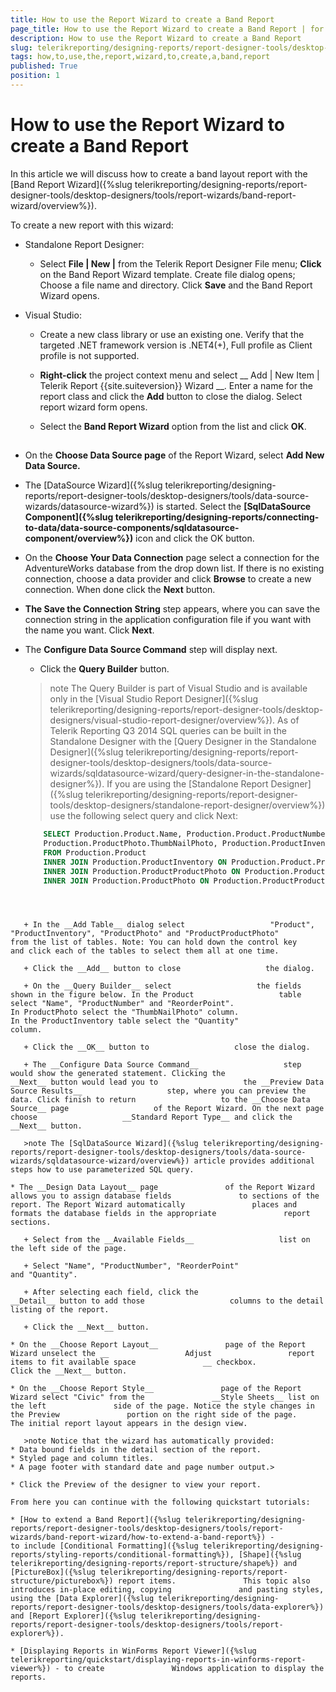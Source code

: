 ```yaml
---
title: How to use the Report Wizard to create a Band Report
page_title: How to use the Report Wizard to create a Band Report | for Telerik Reporting Documentation
description: How to use the Report Wizard to create a Band Report
slug: telerikreporting/designing-reports/report-designer-tools/desktop-designers/tools/report-wizards/band-report-wizard/how-to-use-the-report-wizard-to-create-a-band-report
tags: how,to,use,the,report,wizard,to,create,a,band,report
published: True
position: 1
---
```


# How to use the Report Wizard to create a Band Report



In this article we will discuss how to create a band layout report with the [Band Report Wizard]({%slug telerikreporting/designing-reports/report-designer-tools/desktop-designers/tools/report-wizards/band-report-wizard/overview%}).       

To create a new report with this wizard:       

* Standalone Report Designer:           

   + Select __File | New |__ from the Telerik Report Designer File menu;               __Click__ on the Band Report Wizard template. Create file dialog opens;               Choose a file name and directory. Click __Save__ and the Band Report Wizard opens.               

* Visual Studio:           

   + Create a new class library or use an existing one.                 Verify that the targeted .NET framework version is .NET4(+), Full profile as Client profile is not supported.               

   + __Right-click__ the project context menu and select                 __                   Add | New Item | Telerik Report {{site.suiteversion}} Wizard                 __.                 Enter a name for the report class and click the __Add__ button to close the dialog. Select report wizard form opens.               

   + Select the __Band Report Wizard__ option from the list and click __OK__.               

## 

* On the __Choose Data Source page__ of the               Report Wizard, select __Add New Data Source.__

* The [DataSource Wizard]({%slug telerikreporting/designing-reports/report-designer-tools/desktop-designers/tools/data-source-wizards/datasource-wizard%}) is started. Select the __[SqlDataSource Component]({%slug telerikreporting/designing-reports/connecting-to-data/data-source-components/sqldatasource-component/overview%})__               icon and click the OK button.             

* On the __Choose Your Data Connection__ page               select a connection for the AdventureWorks database from the drop               down list. If there is no existing connection, choose a data provider and click               __Browse__ to create a new connection.               When done click the __Next__ button.             

* __The Save the Connection String__ step               appears, where you can save the connection string in the application               configuration file if you want with the name you want. Click __Next__.             

* The __Configure Data Source Command__               step will display next.             

   + Click the __Query Builder__ button.                 

   >note The Query Builder is part of Visual Studio and is available only in the [Visual Studio Report Designer]({%slug telerikreporting/designing-reports/report-designer-tools/desktop-designers/visual-studio-report-designer/overview%}). As of Telerik Reporting Q3 2014 SQL queries can be built in the Standalone Designer with the [Query Designer in the Standalone Designer]({%slug telerikreporting/designing-reports/report-designer-tools/desktop-designers/tools/data-source-wizards/sqldatasource-wizard/query-designer-in-the-standalone-designer%}).                   If you are using the [Standalone Report Designer]({%slug telerikreporting/designing-reports/report-designer-tools/desktop-designers/standalone-report-designer/overview%}) use the following select query and click Next:                 

	
    ````SQL
        SELECT Production.Product.Name, Production.Product.ProductNumber, Production.Product.ReorderPoint,
        Production.ProductPhoto.ThumbNailPhoto, Production.ProductInventory.Quantity
        FROM Production.Product
        INNER JOIN Production.ProductInventory ON Production.Product.ProductID = Production.ProductInventory.ProductID
        INNER JOIN Production.ProductProductPhoto ON Production.Product.ProductID = Production.ProductProductPhoto.ProductID
        INNER JOIN Production.ProductPhoto ON Production.ProductProductPhoto.ProductPhotoID = Production.ProductPhoto.ProductPhotoID
````



   + In the __Add Table__ dialog select                   "Product", "ProductInventory", "ProductPhoto" and "ProductProductPhoto"                   from the list of tables. Note: You can hold down the control key                   and click each of the tables to select them all at one time.                 

   + Click the __Add__ button to close                   the dialog.                 

   + On the __Query Builder__ select                   the fields shown in the figure below. In the Product                   table select "Name", "ProductNumber" and "ReorderPoint".                    In ProductPhoto select the "ThumbNailPhoto" column.                   In the ProductInventory table select the "Quantity"                   column.                 

   + Click the __OK__ button to                   close the dialog.                 

   + The __Configure Data Source Command__                   step would show the generated statement. Clicking the                   __Next__ button would lead you to                   the __Preview Data Source Results__                   step, where you can preview the data. Click finish to return                   to the __Choose Data Source__ page                   of the Report Wizard. On the next page choose                   __Standard Report Type__ and click the                   __Next__ button.                 

   >note The [SqlDataSource Wizard]({%slug telerikreporting/designing-reports/report-designer-tools/desktop-designers/tools/data-source-wizards/sqldatasource-wizard/overview%}) article provides additional steps how to use parameterized SQL query.                   

* The __Design Data Layout__ page               of the Report Wizard allows you to assign database fields               to sections of the report. The Report Wizard automatically               places and formats the database fields in the appropriate               report sections.             

   + Select from the __Available Fields__                   list on the left side of the page.                 

   + Select "Name", "ProductNumber", "ReorderPoint"                   and "Quantity".                 

   + After selecting each field, click the                   __Detail__ button to add those                   columns to the detail listing of the report.                 

   + Click the __Next__ button.                 

* On the __Choose Report Layout__               page of the Report Wizard unselect the __                 Adjust                 report items to fit available space               __ checkbox.               Click the __Next__ button.             

* On the __Choose Report Style__               page of the Report Wizard select "Civic" from the               __Style Sheets__ list on the left               side of the page. Notice the style changes in the Preview               portion on the right side of the page.             The initial report layout appears in the design view. 

   >note Notice that the wizard has automatically provided:
* Data bound fields in the detail section of the report.
* Styled page and column titles.
* A page footer with standard date and page number output.>

* Click the Preview of the designer to view your report.             

From here you can continue with the following quickstart tutorials:

* [How to extend a Band Report]({%slug telerikreporting/designing-reports/report-designer-tools/desktop-designers/tools/report-wizards/band-report-wizard/how-to-extend-a-band-report%}) -               to include [Conditional Formatting]({%slug telerikreporting/designing-reports/styling-reports/conditional-formatting%}), [Shape]({%slug telerikreporting/designing-reports/report-structure/shape%}) and [PictureBox]({%slug telerikreporting/designing-reports/report-structure/picturebox%}) report items.               This topic also introduces in-place editing, copying               and pasting styles, using the [Data Explorer]({%slug telerikreporting/designing-reports/report-designer-tools/desktop-designers/tools/data-explorer%}) and [Report Explorer]({%slug telerikreporting/designing-reports/report-designer-tools/desktop-designers/tools/report-explorer%}).             

* [Displaying Reports in WinForms Report Viewer]({%slug telerikreporting/quickstart/displaying-reports-in-winforms-report-viewer%}) - to create               Windows application to display the reports.             
